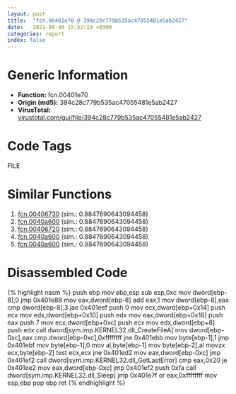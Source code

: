 ```yaml
---
layout: post
title:  "fcn.00401e70 @ 394c28c779b535ac47055481e5ab2427"
date:   2021-08-30 15:52:19 +0300
categories: report
index: false
---
```


# Generic Information
- **Function:** fcn.00401e70
- **Origin (md5):** 394c28c779b535ac47055481e5ab2427
- **VirusTotal:** [virustotal.com/gui/file/394c28c779b535ac47055481e5ab2427][virustotal_ref]

# Code Tags
<span class="tag" id="FILE">FILE</span>


# Similar Functions

1. [fcn.00406730][similar_1_ref] (sim.: 0.8847690643094458)
2. [fcn.0040a600][similar_2_ref] (sim.: 0.8847690643094458)
3. [fcn.00406720][similar_3_ref] (sim.: 0.8847690643094458)
4. [fcn.0040a600][similar_4_ref] (sim.: 0.8847690643094458)
5. [fcn.0040a600][similar_5_ref] (sim.: 0.8847690643094458)


# Disassembled Code

{% highlight nasm %}
push ebp
mov ebp,esp
sub esp,0xc
mov dword[ebp-8],0
jmp 0x401e88
mov eax,dword[ebp-8]
add eax,1
mov dword[ebp-8],eax
cmp dword[ebp-8],3
jae 0x401eef
push 0
mov ecx,dword[ebp+0x14]
push ecx
mov edx,dword[ebp+0x10]
push edx
mov eax,dword[ebp+0x18]
push eax
push 7
mov ecx,dword[ebp+0xc]
push ecx
mov edx,dword[ebp+8]
push edx
call dword[sym.imp.KERNEL32.dll_CreateFileA]
mov dword[ebp-0xc],eax
cmp dword[ebp-0xc],0xffffffff
jne 0x401ebb
mov byte[ebp-1],1
jmp 0x401ebf
mov byte[ebp-1],0
mov al,byte[ebp-1]
mov byte[ebp-2],al
movzx ecx,byte[ebp-2]
test ecx,ecx
jne 0x401ed2
mov eax,dword[ebp-0xc]
jmp 0x401ef2
call dword[sym.imp.KERNEL32.dll_GetLastError]
cmp eax,0x20
je 0x401ee2
mov eax,dword[ebp-0xc]
jmp 0x401ef2
push 0xfa
call dword[sym.imp.KERNEL32.dll_Sleep]
jmp 0x401e7f
or eax,0xffffffff
mov esp,ebp
pop ebp
ret
{% endhighlight %}


[similar_1_ref]: /report/fcn.00406730@5e50a67c7e8dbb50c23acbc92eb08f0e
[similar_2_ref]: /report/fcn.0040a600@2e2b4d8aa248f9326f7e05a25c5691c2
[similar_3_ref]: /report/fcn.00406720@d9b85b9b67587bbf2112c62164413bd8
[similar_4_ref]: /report/fcn.0040a600@125511dc58d9fe5b15e0562013727778
[similar_5_ref]: /report/fcn.0040a600@c3e75e66a9297b866fc9ca207295f578
[virustotal_ref]: https://www.virustotal.com/gui/file/394c28c779b535ac47055481e5ab2427
